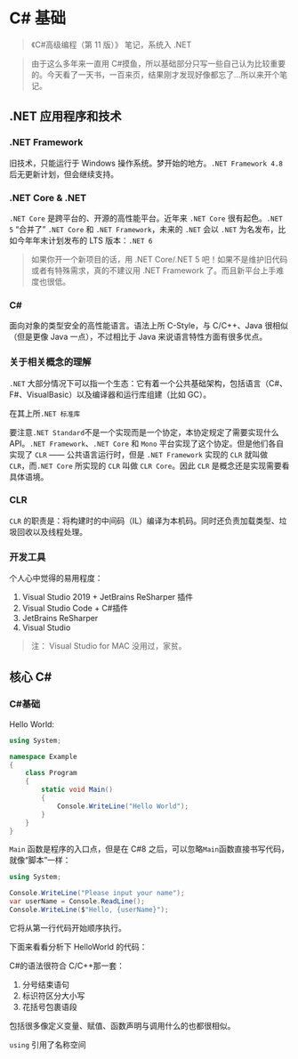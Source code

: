 # C# 基础

> 《C#高级编程（第 11 版）》 笔记，系统入 .NET

> 由于这么多年来一直用 C#摸鱼，所以基础部分只写一些自己认为比较重要的。今天看了一天书，一百来页，结果刚才发现好像都忘了...所以来开个笔记。

## .NET 应用程序和技术

### .NET Framework

旧技术，只能运行于 Windows 操作系统。梦开始的地方。`.NET Framework 4.8` 后无更新计划，但会继续支持。

### .NET Core & .NET

`.NET Core` 是跨平台的、开源的高性能平台。近年来 `.NET Core` 很有起色。`.NET 5` “合并了” `.NET Core` 和 `.NET Framework`，未来的 `.NET` 会以 `.NET` 为名发布，比如今年年末计划发布的 LTS 版本：`.NET 6`

> 如果你开一个新项目的话，用 .NET Core/.NET 5 吧！如果不是维护旧代码或者有特殊需求，真的不建议用 .NET Framework 了。而且新平台上手难度也很低。

### C#

面向对象的类型安全的高性能语言。语法上所 C-Style，与 C/C++、Java 很相似（但是更像 Java 一点），不过相比于 Java 来说语言特性方面有很多优点。

### 关于相关概念的理解

`.NET` 大部分情况下可以指一个生态：它有着一个公共基础架构，包括语言（C#、F#、VisualBasic）以及编译器和运行库组建（比如 GC）。

在其上所`.NET 标准库`

要注意`.NET Standard`不是一个实现而是一个协定，本协定规定了需要实现什么 API。`.NET Framework`、`.NET Core` 和 `Mono` 平台实现了这个协定。但是他们各自实现了 `CLR` —— 公共语言运行时，但是 `.NET Framework` 实现的 `CLR` 就叫做 `CLR`，而`.NET Core` 所实现的 `CLR` 叫做 `CLR Core`。因此 `CLR` 是概念还是实现需要看具体语境。

### CLR

`CLR` 的职责是：将构建时的中间码（IL）编译为本机码。同时还负责加载类型、垃圾回收以及线程处理。

### 开发工具

个人心中觉得的易用程度：

1. Visual Studio 2019 + JetBrains ReSharper 插件
2. Visual Studio Code + C#插件
3. JetBrains ReSharper
4. Visual Studio

> 注： Visual Studio for MAC 没用过，家贫。

## 核心 C#

### C#基础

Hello World:

```cs
using System;

namespace Example
{
    class Program
    {
        static void Main()
        {
            Console.WriteLine("Hello World");
        }
    }
}
```

`Main` 函数是程序的入口点，但是在 C#8 之后，可以忽略`Main`函数直接书写代码，就像“脚本”一样：

```cs
using System;

Console.WriteLine("Please input your name");
var userName = Console.ReadLine();
Console.WriteLine($"Hello, {userName}");
```

它将从第一行代码开始顺序执行。

下面来看看分析下 HelloWorld 的代码：

C#的语法很符合 C/C++那一套：

1. 分号结束语句
2. 标识符区分大小写
3. 花括号包裹语段

包括很多像定义变量、赋值、函数声明与调用什么的也都很相似。

`using` 引用了名称空间